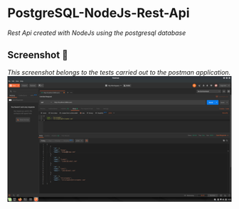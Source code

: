 # PostgreSQL-NodeJs-Rest-Api
_Rest Api created with NodeJs using the postgresql database_

## Screenshot 📌
_This screenshot belongs to the tests carried out to the postman application._
![alt text](https://github.com/franciscopugh/PostgreSQL-Nodejs-Rest-Api/blob/master/docs/capture.png)